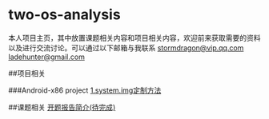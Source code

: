 # two-os-analysis
本人项目主页，其中放置课题相关内容和项目相关内容，欢迎前来获取需要的资料以及进行交流讨论。可以通过以下邮箱与我联系
stormdragon@vip.qq.com
ladehunter@gmail.com

##项目相关

###Android-x86 project
  [1.system.img定制方法](apk-built-in-guide.md)
  
##课题相关
  [开题报告简介(待完成)]()
